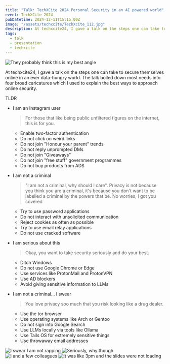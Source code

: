 ```yaml
---
title: "Talk: TechXCite 2024 Personal Security in an AI powered world"
event: TechXCite 2024
pubDatetime: 2024-12-11T15:15:00Z
image: "/assets/techxcite/TechXcite_112.jpg"
description: At techxcite24, I gave a talk on the steps one can take to secure themselves online in an ever data-hungry world. The talk boiled down most needs into four broad caricatures which I used to explain the best ways to approach online security.
tags:
  - talk
  - presentation
  - techxcite
---
```


![They probably think this is my best angle](/assets/techxcite/TechXcite_113.jpg)

At techxcite24, I gave a talk on the steps one can take to secure themselves online in an ever data-hungry world. The talk boiled down most needs into four broad caricatures which I used to explain the best ways to approach online security.

TLDR

- I am an Instagram user
  > For those that like being public unfiltered figures on the internet, this is for you.
  - Enable two-factor authentication
  - Do not click on weird links
  - Do not join "Honour your parent" trends
  - Do not reply unprompted DMs
  - Do not join "Giveaways"
  - Do not join "free stuff" government programmes
  - Do not buy products from ADS
  
- I am not a criminal
  > "I am not a criminal, why should I care". Privacy is not because you think you are a criminal, it's because you don't want to be labelled a criminal by the powers that be. No worries, I got you covered
  - Try to use password applications
  - Do not interact with unsolicited communication
  - Reject cookies as often as possible
  - Try to use email relay applications
  - Do not use cracked software

- I am serious about this
  > Okay, you want to take security seriously and do your best.
  - Ditch Windows
  - Do not use Google Chrome or Edge
  - Use services like ProtonMail and ProtonVPN
  - Use AD blockers
  - Avoid giving sensitive information to LLMs

- I am not a criminal... I swear
  > You love privacy soo much that you risk looking like a drug dealer.
  - Use the tor browser
  - Use operating systems like Arch or Gentoo
  - Do not sign into Google Search
  - Use LLMs locally via tools like Ollama
  - Use Tails OS for extremely sensitive things
  - Use throwaway email addresses


![I swear I am not rapping](/assets/techxcite/TechXcite_112.jpg)
![Seriously, why though](/assets/techxcite/TechXcite_113.jpg)
![I and a few colleagues](/assets/techxcite/TechXcite_121.jpg)
![It was like 3pm and the slides were not loading](/assets/techxcite/TechXcite_205.jpg)